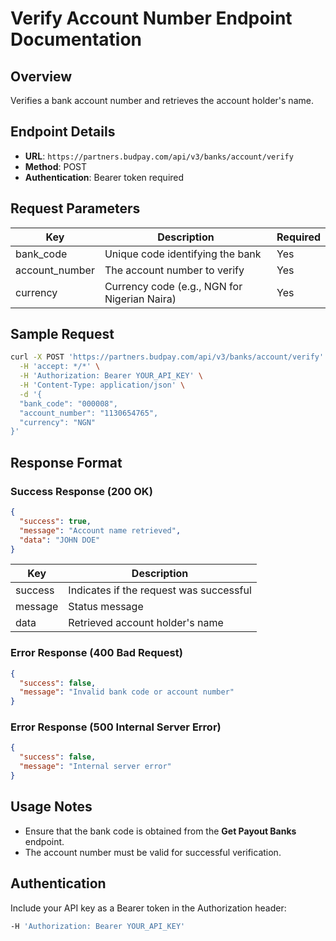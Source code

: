 # Verify Account Number Endpoint Documentation

## Overview
Verifies a bank account number and retrieves the account holder's name.

## Endpoint Details
- **URL**: `https://partners.budpay.com/api/v3/banks/account/verify`
- **Method**: POST
- **Authentication**: Bearer token required

## Request Parameters

| Key             | Description                                   | Required |
|----------------|-----------------------------------------------|----------|
| bank_code      | Unique code identifying the bank             | Yes      |
| account_number | The account number to verify                 | Yes      |
| currency       | Currency code (e.g., NGN for Nigerian Naira) | Yes      |

## Sample Request
```bash
curl -X POST 'https://partners.budpay.com/api/v3/banks/account/verify' \
  -H 'accept: */*' \
  -H 'Authorization: Bearer YOUR_API_KEY' \
  -H 'Content-Type: application/json' \
  -d '{
  "bank_code": "000008",
  "account_number": "1130654765",
  "currency": "NGN"
}'
```

## Response Format

### Success Response (200 OK)
```json
{
  "success": true,
  "message": "Account name retrieved",
  "data": "JOHN DOE"
}
```

| Key       | Description                                  |
|-----------|----------------------------------------------|
| success   | Indicates if the request was successful    |
| message   | Status message                              |
| data      | Retrieved account holder's name            |

### Error Response (400 Bad Request)
```json
{
  "success": false,
  "message": "Invalid bank code or account number"
}
```

### Error Response (500 Internal Server Error)
```json
{
  "success": false,
  "message": "Internal server error"
}
```

## Usage Notes
- Ensure that the bank code is obtained from the **Get Payout Banks** endpoint.
- The account number must be valid for successful verification.

## Authentication
Include your API key as a Bearer token in the Authorization header:
```bash
-H 'Authorization: Bearer YOUR_API_KEY'
```

